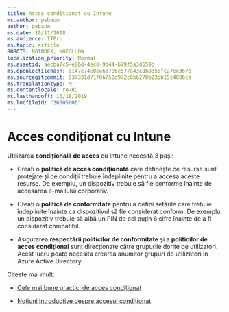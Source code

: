 ```yaml
---
title: Acces condiționat cu Intune
ms.author: pebaum
author: pebaum
ms.date: 10/11/2018
ms.audience: ITPro
ms.topic: article
ROBOTS: NOINDEX, NOFOLLOW
localization_priority: Normal
ms.assetid: aecba7c5-e86d-4ec8-9d44-679f5a3d659d
ms.openlocfilehash: e147e7460ee6a786e577a43c0b8355fc27ee367b
ms.sourcegitcommit: 037331d71f06750d972c0b6278b23bb15c4806ca
ms.translationtype: MT
ms.contentlocale: ro-RO
ms.lasthandoff: 10/18/2019
ms.locfileid: "36505006"
---
```

# <a name="conditional-access-with-intune"></a>Acces condiționat cu Intune

Utilizarea **condițională de acces** cu Intune necesită 3 pași: 
  
- Creați o **politică de acces condiționată** care definește ce resurse sunt protejate și ce condiții trebuie îndeplinite pentru a accesa aceste resurse. De exemplu, un dispozitiv trebuie să fie conforme înainte de accesarea e-mailului corporativ. 
    
- Creați o **politică de conformitate** pentru a defini setările care trebuie îndeplinite înainte ca dispozitivul să fie considerat conform. De exemplu, un dispozitiv trebuie să aibă un PIN de cel puțin 6 cifre înainte de a fi considerat compatibil. 
    
- Asigurarea **respectării politicilor de conformitate** și a **politicilor de acces condițional** sunt direcționate către grupurile dorite de utilizatori. Acest lucru poate necesita crearea anumitor grupuri de utilizatori în Azure Active Directory. 
    
Citeste mai mult:
  
- [Cele mai bune practici de acces condiționat](https://docs.microsoft.com/azure/active-directory/conditional-access/best-practices)
    
- [Noțiuni introductive despre accesul condiționat](https://docs.microsoft.com/azure/active-directory/active-directory-conditional-access-azure-portal-get-started)
    

